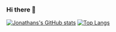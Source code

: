 ### Hi there 👋

[![Jonathans's GitHub stats](https://github-readme-stats.vercel.app/api?username=jonapap&count_private=true&hide=stars&theme=highcontrast)](https://github.com/anuraghazra/github-readme-stats)
[![Top Langs](https://github-readme-stats.vercel.app/api/top-langs/?username=jonapap&layout=compact&count_private=true&theme=highcontrast&hide=go,objective-c)](https://github.com/anuraghazra/github-readme-stats)

<!--
**jonapap/jonapap** is a ✨ _special_ ✨ repository because its `README.md` (this file) appears on your GitHub profile.

Here are some ideas to get you started:

- 🔭 I’m currently working on ...
- 🌱 I’m currently learning ...
- 👯 I’m looking to collaborate on ...
- 🤔 I’m looking for help with ...
- 💬 Ask me about ...
- 📫 How to reach me: ...
- 😄 Pronouns: ...
- ⚡ Fun fact: ...
-->
